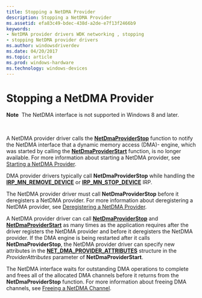 ```yaml
---
title: Stopping a NetDMA Provider
description: Stopping a NetDMA Provider
ms.assetid: efa83c49-bdec-438d-a2de-e7f13f2466b9
keywords:
- NetDMA provider drivers WDK networking , stopping
- stopping NetDMA provider drivers
ms.author: windowsdriverdev
ms.date: 04/20/2017
ms.topic: article
ms.prod: windows-hardware
ms.technology: windows-devices
---
```


# Stopping a NetDMA Provider


**Note**  The NetDMA interface is not supported in Windows 8 and later.

 




A NetDMA provider driver calls the [**NetDmaProviderStop**](https://msdn.microsoft.com/library/windows/hardware/ff568335) function to notify the NetDMA interface that a dynamic memory access (DMA)- engine, which was started by calling the [**NetDmaProviderStart**](https://msdn.microsoft.com/library/windows/hardware/ff568334) function, is no longer available. For more information about starting a NetDMA provider, see [Starting a NetDMA Provider](starting-a-netdma-provider.md).

DMA provider drivers typically call **NetDmaProviderStop** while handling the [**IRP\_MN\_REMOVE\_DEVICE**](https://msdn.microsoft.com/library/windows/hardware/ff551738) or [**IRP\_MN\_STOP\_DEVICE**](https://msdn.microsoft.com/library/windows/hardware/ff551755) IRP.

The NetDMA provider driver must call **NetDmaProviderStop** before it deregisters a NetDMA provider. For more information about deregistering a NetDMA provider, see [Deregistering a NetDMA Provider](deregistering-a-netdma-provider.md).

A NetDMA provider driver can call [**NetDmaProviderStop**](https://msdn.microsoft.com/library/windows/hardware/ff568335) and [**NetDmaProviderStart**](https://msdn.microsoft.com/library/windows/hardware/ff568334) as many times as the application requires after the driver registers the NetDMA provider and before it deregisters the NetDMA provider. If the DMA engine is being restarted after it calls **NetDmaProviderStop**, the NetDMA provider driver can specify new attributes in the [**NET\_DMA\_PROVIDER\_ATTRIBUTES**](https://msdn.microsoft.com/library/windows/hardware/ff568737) structure in the *ProviderAttributes* parameter of **NetDmaProviderStart**.

The NetDMA interface waits for outstanding DMA operations to complete and frees all of the allocated DMA channels before it returns from the **NetDmaProviderStop** function. For more information about freeing DMA channels, see [Freeing a NetDMA Channel](freeing-a-netdma-channel.md).

 

 





